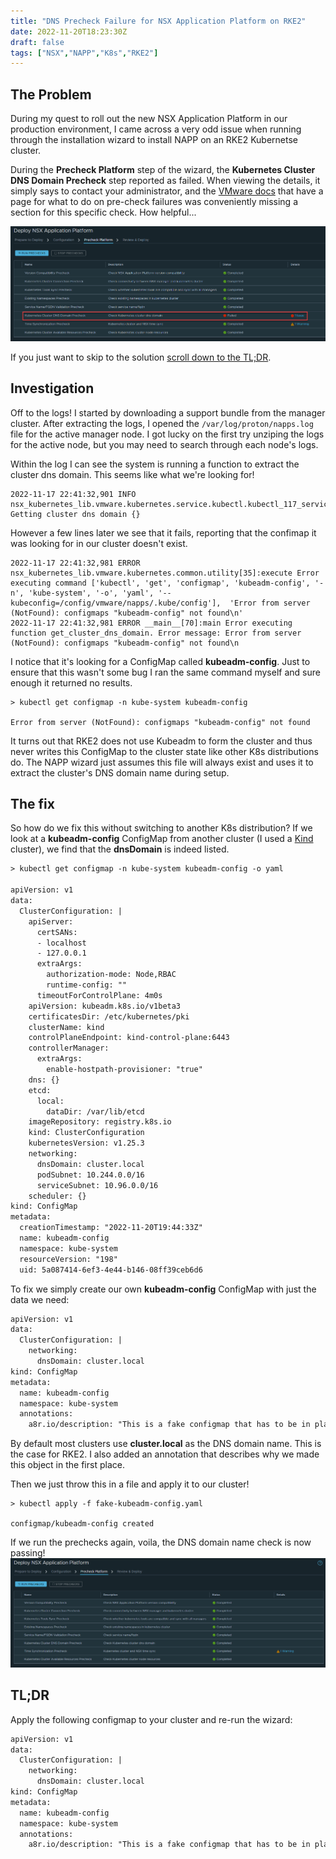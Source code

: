 ```yaml
---
title: "DNS Precheck Failure for NSX Application Platform on RKE2"
date: 2022-11-20T18:23:30Z
draft: false
tags: ["NSX","NAPP","K8s","RKE2"]
---
```


## The Problem

During my quest to roll out the new NSX Application Platform in our production environment, I came across a very odd issue when running through the installation wizard to install NAPP on an RKE2 Kubernetse cluster.

During the **Precheck Platform** step of the wizard, the **Kubernetes Cluster DNS Domain Precheck** step reported as failed. When viewing the details, it simply says to contact your administrator, and the [VMware docs](https://docs.vmware.com/en/VMware-NSX/4.0/nsx-application-platform/GUID-BF5917B3-F873-4D8F-BF04-1F7CC5241EE5.html) that have a page for what to do on pre-check failures was conveniently missing a section for this specific check. How helpful... 

![Precheck wizard failure](images/precheck-failure.png)

If you just want to skip to the solution [scroll down to the TL;DR](#tldr).

## Investigation

Off to the logs! I started by downloading a support bundle from the manager cluster. After extracting the logs, I opened the `/var/log/proton/napps.log` file for the active manager node. I got lucky on the first try unziping the logs for the active node, but you may need to search through each node's logs.

Within the log I can see the system is running a function to extract the cluster dns domain. This seems like what we're looking for!

```
2022-11-17 22:41:32,901 INFO nsx_kubernetes_lib.vmware.kubernetes.service.kubectl.kubectl_117_service[289]:get_cluster_dns_domain Getting cluster dns domain {}
```

However a few lines later we see that it fails, reporting that the confimap it was looking for in our cluster doesn't exist.

```
2022-11-17 22:41:32,981 ERROR nsx_kubernetes_lib.vmware.kubernetes.common.utility[35]:execute Error executing command ['kubectl', 'get', 'configmap', 'kubeadm-config', '-n', 'kube-system', '-o', 'yaml', '--kubeconfig=/config/vmware/napps/.kube/config'],  'Error from server (NotFound): configmaps "kubeadm-config" not found\n'
2022-11-17 22:41:32,981 ERROR __main__[70]:main Error executing function get_cluster_dns_domain. Error message: Error from server (NotFound): configmaps "kubeadm-config" not found\n
```

I notice that it's looking for a ConfigMap called **kubeadm-config**. Just to ensure that this wasn't some bug I ran the same command myself and sure enough it returned no results.

```
> kubectl get configmap -n kube-system kubeadm-config

Error from server (NotFound): configmaps "kubeadm-config" not found
```

It turns out that RKE2 does not use Kubeadm to form the cluster and thus never writes this ConfigMap to the cluster state like other K8s distributions do. The NAPP wizard just assumes this file will always exist and uses it to extract the cluster's DNS domain name during setup.

## The fix

So how do we fix this without switching to another K8s distribution? If we look at a **kubeadm-config** ConfigMap from another cluster (I used a [Kind](https://kind.sigs.k8s.io/) cluster), we find that the **dnsDomain** is indeed listed.

```txt {linenos=false,hl_lines=[1,"28-29"]}
> kubectl get configmap -n kube-system kubeadm-config -o yaml

apiVersion: v1
data:
  ClusterConfiguration: |
    apiServer:
      certSANs:
      - localhost
      - 127.0.0.1
      extraArgs:
        authorization-mode: Node,RBAC
        runtime-config: ""
      timeoutForControlPlane: 4m0s
    apiVersion: kubeadm.k8s.io/v1beta3
    certificatesDir: /etc/kubernetes/pki
    clusterName: kind
    controlPlaneEndpoint: kind-control-plane:6443
    controllerManager:
      extraArgs:
        enable-hostpath-provisioner: "true"
    dns: {}
    etcd:
      local:
        dataDir: /var/lib/etcd
    imageRepository: registry.k8s.io
    kind: ClusterConfiguration
    kubernetesVersion: v1.25.3
    networking:
      dnsDomain: cluster.local
      podSubnet: 10.244.0.0/16
      serviceSubnet: 10.96.0.0/16
    scheduler: {}
kind: ConfigMap
metadata:
  creationTimestamp: "2022-11-20T19:44:33Z"
  name: kubeadm-config
  namespace: kube-system
  resourceVersion: "198"
  uid: 5a087414-6ef3-4e44-b146-08ff39ceb6d6
```

To fix we simply create our own **kubeadm-config** ConfigMap with just the data we need:
```txt {linenos=false,hl_lines=["4-5"]}
apiVersion: v1
data:
  ClusterConfiguration: |
    networking:
      dnsDomain: cluster.local
kind: ConfigMap
metadata:
  name: kubeadm-config
  namespace: kube-system
  annotations:
    a8r.io/description: "This is a fake configmap that has to be in place for NAPP to be able to pull the dnsDomain field."
```

By default most clusters use **cluster.local** as the DNS domain name. This is the case for RKE2. I also added an annotation that describes why we made this object in the first place.

Then we just throw this in a file and apply it to our cluster!

```
> kubectl apply -f fake-kubeadm-config.yaml

configmap/kubeadm-config created
```

If we run the prechecks again, voila, the DNS domain name check is now passing!
![Precheck wizard success](images/precheck-success.png)

## TL;DR
Apply the following configmap to your cluster and re-run the wizard:

```txt
apiVersion: v1
data:
  ClusterConfiguration: |
    networking:
      dnsDomain: cluster.local
kind: ConfigMap
metadata:
  name: kubeadm-config
  namespace: kube-system
  annotations:
    a8r.io/description: "This is a fake configmap that has to be in place for NAPP to be able to pull the dnsDomain field."
```